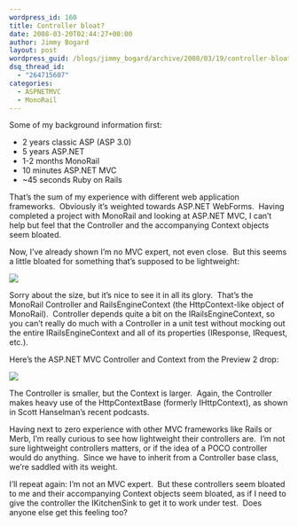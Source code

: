 ```yaml
---
wordpress_id: 160
title: Controller bloat?
date: 2008-03-20T02:44:27+00:00
author: Jimmy Bogard
layout: post
wordpress_guid: /blogs/jimmy_bogard/archive/2008/03/19/controller-bloat.aspx
dsq_thread_id:
  - "264715607"
categories:
  - ASPNETMVC
  - MonoRail
---
```

Some of my background information first:

  * 2 years classic ASP (ASP 3.0)
  * 5 years ASP.NET
  * 1-2 months MonoRail
  * 10 minutes ASP.NET MVC
  * ~45 seconds Ruby on Rails

That&#8217;s the sum of my experience with different web application frameworks.&nbsp; Obviously it&#8217;s weighted towards ASP.NET WebForms.&nbsp; Having completed a project with MonoRail and looking at ASP.NET MVC, I can&#8217;t help but feel that the Controller and the accompanying Context objects seem bloated.

Now, I&#8217;ve already shown I&#8217;m no MVC expert, not even close.&nbsp; But this seems a little bloated for something that&#8217;s supposed to be lightweight:

 ![](http://grabbagoftimg.s3.amazonaws.com/monorail_controller.png)

Sorry about the size, but it&#8217;s nice to see it in all its glory.&nbsp; That&#8217;s the MonoRail Controller and RailsEngineContext (the HttpContext-like object of MonoRail).&nbsp; Controller depends quite a bit on the IRailsEngineContext, so you can&#8217;t really do much with a Controller in a unit test without mocking out the entire IRailsEngineContext and all of its properties (IResponse, IRequest, etc.).

Here&#8217;s the ASP.NET MVC Controller and Context from the Preview 2 drop:

![](http://grabbagoftimg.s3.amazonaws.com/aspnetmvc_controller.png)

The Controller is smaller, but the Context is larger.&nbsp; Again, the Controller makes heavy use of the HttpContextBase (formerly IHttpContext), as shown in Scott Hanselman&#8217;s recent podcasts.

Having next to zero experience with other MVC frameworks like Rails or Merb, I&#8217;m really curious to see how lightweight their controllers are.&nbsp; I&#8217;m not sure lightweight controllers matters, or if the idea of a POCO controller would do anything.&nbsp; Since we have to inherit from a Controller base class, we&#8217;re saddled with its weight.

I&#8217;ll repeat again: I&#8217;m not an MVC expert.&nbsp; But these controllers seem bloated to me and their accompanying Context objects seem bloated, as if I need to give the controller the IKitchenSink to get it to work under test.&nbsp; Does anyone else get this feeling too?